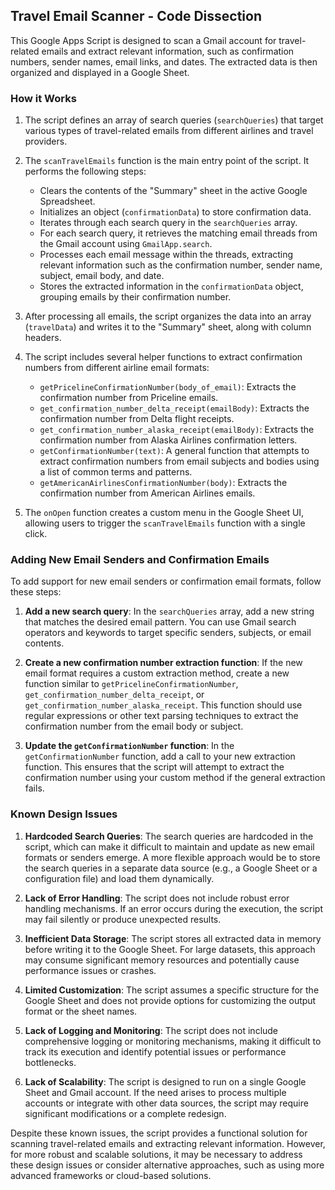 ## Travel Email Scanner - Code Dissection

This Google Apps Script is designed to scan a Gmail account for travel-related emails and extract relevant information, such as confirmation numbers, sender names, email links, and dates. The extracted data is then organized and displayed in a Google Sheet.

### How it Works

1. The script defines an array of search queries (`searchQueries`) that target various types of travel-related emails from different airlines and travel providers.

2. The `scanTravelEmails` function is the main entry point of the script. It performs the following steps:
   - Clears the contents of the "Summary" sheet in the active Google Spreadsheet.
   - Initializes an object (`confirmationData`) to store confirmation data.
   - Iterates through each search query in the `searchQueries` array.
   - For each search query, it retrieves the matching email threads from the Gmail account using `GmailApp.search`.
   - Processes each email message within the threads, extracting relevant information such as the confirmation number, sender name, subject, email body, and date.
   - Stores the extracted information in the `confirmationData` object, grouping emails by their confirmation number.

3. After processing all emails, the script organizes the data into an array (`travelData`) and writes it to the "Summary" sheet, along with column headers.

4. The script includes several helper functions to extract confirmation numbers from different airline email formats:
   - `getPricelineConfirmationNumber(body_of_email)`: Extracts the confirmation number from Priceline emails.
   - `get_confirmation_number_delta_receipt(emailBody)`: Extracts the confirmation number from Delta flight receipts.
   - `get_confirmation_number_alaska_receipt(emailBody)`: Extracts the confirmation number from Alaska Airlines confirmation letters.
   - `getConfirmationNumber(text)`: A general function that attempts to extract confirmation numbers from email subjects and bodies using a list of common terms and patterns.
   - `getAmericanAirlinesConfirmationNumber(body)`: Extracts the confirmation number from American Airlines emails.

5. The `onOpen` function creates a custom menu in the Google Sheet UI, allowing users to trigger the `scanTravelEmails` function with a single click.

### Adding New Email Senders and Confirmation Emails

To add support for new email senders or confirmation email formats, follow these steps:

1. **Add a new search query**: In the `searchQueries` array, add a new string that matches the desired email pattern. You can use Gmail search operators and keywords to target specific senders, subjects, or email contents.

2. **Create a new confirmation number extraction function**: If the new email format requires a custom extraction method, create a new function similar to `getPricelineConfirmationNumber`, `get_confirmation_number_delta_receipt`, or `get_confirmation_number_alaska_receipt`. This function should use regular expressions or other text parsing techniques to extract the confirmation number from the email body or subject.

3. **Update the `getConfirmationNumber` function**: In the `getConfirmationNumber` function, add a call to your new extraction function. This ensures that the script will attempt to extract the confirmation number using your custom method if the general extraction fails.

### Known Design Issues

1. **Hardcoded Search Queries**: The search queries are hardcoded in the script, which can make it difficult to maintain and update as new email formats or senders emerge. A more flexible approach would be to store the search queries in a separate data source (e.g., a Google Sheet or a configuration file) and load them dynamically.

2. **Lack of Error Handling**: The script does not include robust error handling mechanisms. If an error occurs during the execution, the script may fail silently or produce unexpected results.

3. **Inefficient Data Storage**: The script stores all extracted data in memory before writing it to the Google Sheet. For large datasets, this approach may consume significant memory resources and potentially cause performance issues or crashes.

4. **Limited Customization**: The script assumes a specific structure for the Google Sheet and does not provide options for customizing the output format or the sheet names.

5. **Lack of Logging and Monitoring**: The script does not include comprehensive logging or monitoring mechanisms, making it difficult to track its execution and identify potential issues or performance bottlenecks.

6. **Lack of Scalability**: The script is designed to run on a single Google Sheet and Gmail account. If the need arises to process multiple accounts or integrate with other data sources, the script may require significant modifications or a complete redesign.

Despite these known issues, the script provides a functional solution for scanning travel-related emails and extracting relevant information. However, for more robust and scalable solutions, it may be necessary to address these design issues or consider alternative approaches, such as using more advanced frameworks or cloud-based solutions.
